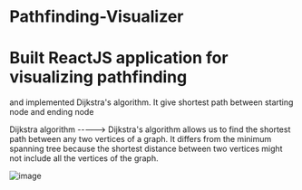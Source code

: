 # Pathfinding-Visualizer
# Built ReactJS application for visualizing pathfinding 
and  implemented  Dijkstra's algorithm. It give shortest path between  starting node and ending node 

Dijkstra algorithm
----->
Dijkstra's algorithm allows us to find the shortest path between any two vertices of a graph. It differs from the minimum spanning tree because the shortest distance between two vertices might not include all the vertices of the graph.

![image](https://user-images.githubusercontent.com/85690685/180444168-42f875ef-a497-4a80-aae1-0d5d92d04163.png)

